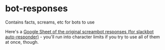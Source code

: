 # bot-responses
Contains facts, screams, etc for bots to use

Here's a [Google Sheet of the original screambot responses (for slackbot auto-responder)](https://docs.google.com/spreadsheets/d/1Iatx2wsKGPSnXbrHcISribcFW1BweId2fDJkvHKXfQs/edit?usp=sharing) - you'll run into character limits if you try to use all of them at once, though.

